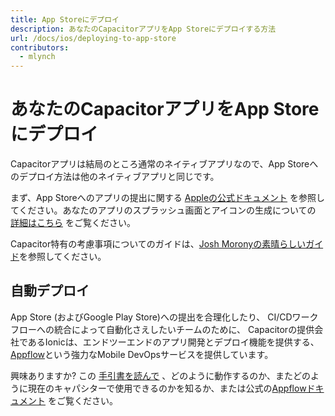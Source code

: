 ```yaml
---
title: App Storeにデプロイ
description: あなたのCapacitorアプリをApp Storeにデプロイする方法
url: /docs/ios/deploying-to-app-store
contributors:
  - mlynch
---
```


# あなたのCapacitorアプリをApp Storeにデプロイ

Capacitorアプリは結局のところ通常のネイティブアプリなので、App Storeへのデプロイ方法は他のネイティブアプリと同じです。

まず、App Storeへのアプリの提出に関する [Appleの公式ドキュメント](https://developer.apple.com/app-store/submissions/) を参照してください。あなたのアプリのスプラッシュ画面とアイコンの生成についての [詳細はこちら](/docs/guides/splash-screens-and-icons) をご覧ください。

Capacitor特有の考慮事項についてのガイドは、[Josh Moronyの素晴らしいガイド](https://www.joshmorony.com/deploying-capacitor-applications-to-ios-development-distribution/)を参照してください。

## 自動デプロイ

App Store (およびGoogle Play Store)への提出を合理化したり、 CI/CDワークフローへの統合によって自動化さえしたいチームのために、 Capacitorの提供会社であるIonicは、エンドツーエンドのアプリ開発とデプロイ機能を提供する、 [Appflow](https://useappflow.com/)という強力なMobile DevOpsサービスを提供しています。

興味ありますか? この [手引書を読んで](/docs/guides/deploying-updates) 、どのように動作するのか、またどのように現在のキャパシターで使用できるのかを知るか、または公式の[Appflowドキュメント](https://ionicframework.com/docs/appflow/) をご覧ください。

